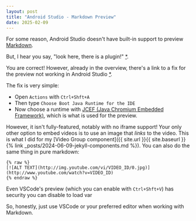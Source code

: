 ```yaml
---
layout: post
title: "Android Studio - Markdown Preview"
date: 2025-02-09
---
```


For some reason, Android Studio doesn't have built-in support to preview [Markdown](https://www.markdownguide.org/).

But, I hear you say, "look here, there is a plugin!" [*](https://plugins.jetbrains.com/plugin/7793-markdown).

You are correct!
However, already in the overview, there's a link to a fix for the preview not working in Android Studio [*](https://issuetracker.google.com/issues/159933628?pli=1#comment7).

The fix is very simple:
- Open `Actions` with `Ctrl+Shft+A`
- Then type `Choose Boot Java Runtime for the IDE`
- Now choose a runtime with [JCEF (Java Chromium Embedded Framework)](https://plugins.jetbrains.com/docs/intellij/embedded-browser-jcef.html), which is what is used for the preview.

However, it isn't fully-featured, notably with no iframe support!
Your only other option to embed videos is to use an image that *links* to the video.
This is what I did for my [Video Group component]({{ site.url }}{{ site.baseurl }}{% link _posts/2024-06-09-jekyll-components.md %}).
You can also do the same thing in pure markdown:

```
{% raw %}
[![ALT TEXT](http://img.youtube.com/vi/VIDEO_ID/0.jpg)](http://www.youtube.com/watch?v=VIDEO_ID)
{% endraw %}
```

Even VSCode's preview (which you can enable with `Ctrl+Shft+V`) has security you can disable to load var

So, honestly, just use VSCode or your preferred editor when working with Markdown.
